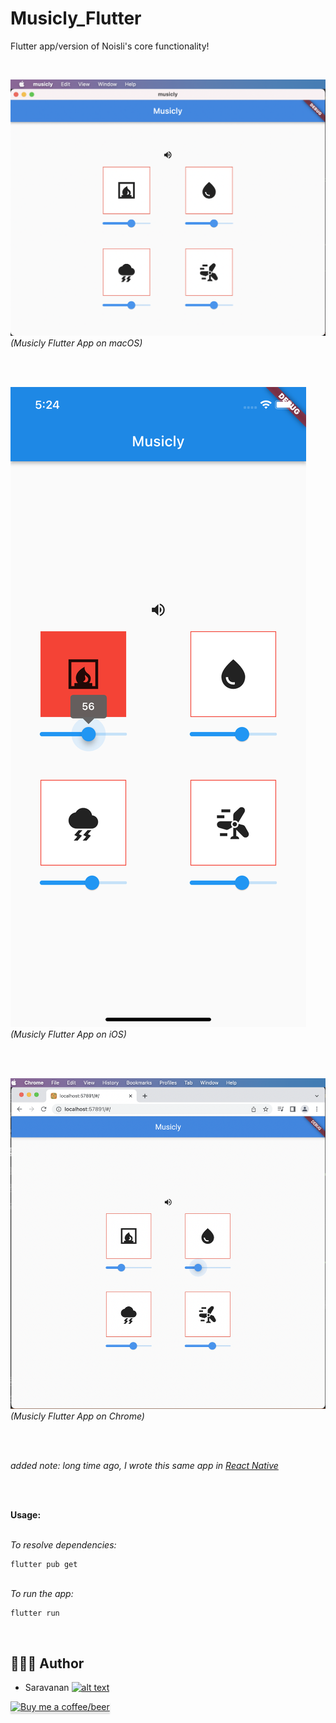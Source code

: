 # Musicly_Flutter
Flutter app/version of Noisli's core functionality!

<br/>

![Musicly Flutter App on macOS](https://raw.githubusercontent.com/saru2020/Musicly_Flutter/main/musicly/app_screenshots/Musicly_FlutterApp_on_macOS.png)
<br/>
<i>(Musicly Flutter App on macOS)</i>

<br/>
<br/>

![Musicly Flutter App on iOS](https://raw.githubusercontent.com/saru2020/Musicly_Flutter/main/musicly/app_screenshots/Musicly_FlutterApp_on_iOS_Simulator.png)
<br/>
<i>(Musicly Flutter App on iOS)</i>

<br/>
<br/>

![Musicly Flutter App on Chrome](https://raw.githubusercontent.com/saru2020/Musicly_Flutter/main/musicly/app_screenshots/Musicly_FlutterApp_on_Chrome.png)
<br/>
<i>(Musicly Flutter App on Chrome)</i>

<br/>
<br/>

<i>added note: long time ago, I wrote this same app in [React Native](https://github.com/saru2020/Musicly/)</i>

<br/>
<br/>

<b>Usage:</b>
<br/>
<br/>

<i>To resolve dependencies:</i>

```
flutter pub get
```

<br/>
<i>To run the app:</i>

```
flutter run
```

<br/>

## 👨🏻‍💻 Author
[1.1]: http://i.imgur.com/tXSoThF.png
[1]: http://www.twitter.com/saruhere

* Saravanan [![alt text][1.1]][1]

<a class="bmc-button" target="_blank" href="https://www.buymeacoffee.com/saru2020"><img src="https://www.buymeacoffee.com/assets/img/custom_images/orange_img.png" alt="Buy me a coffee/beer" style="height: 41px !important;width: 174px !important;box-shadow: 0px 3px 2px 0px rgba(190, 190, 190, 0.5) !important;-webkit-box-shadow: 0px 3px 2px 0px rgba(190, 190, 190, 0.5) !important;"><span style="margin-left:5px"></span></a>
